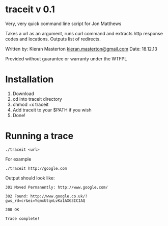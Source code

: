 # traceit v 0.1

Very, very quick command line script for Jon Matthews

Takes a url as an argument, runs curl command and extracts http response codes and locations. Outputs list of redirects.

Written by: Kieran Masterton <kieran.masterton@gmail.com> 
Date: 18.12.13

Provided without guarantee or warranty under the WTFPL 

# Installation

1. Download
2. cd into traceit directory
3. chmod +x traceit
4. Add traceit to your $PATH if you wish
5. Done!

# Running a trace

	./traceit <url>
	
For example

	./traceit http://google.com

Output should look like:
	
	301 Moved Permanently: http://www.google.com/
	
	302 Found: http://www.google.co.uk/?gws_rd=cr&ei=YqmxUtqnLvKa1AXG3ICIAQ
	
	200 OK
	
	Trace complete!